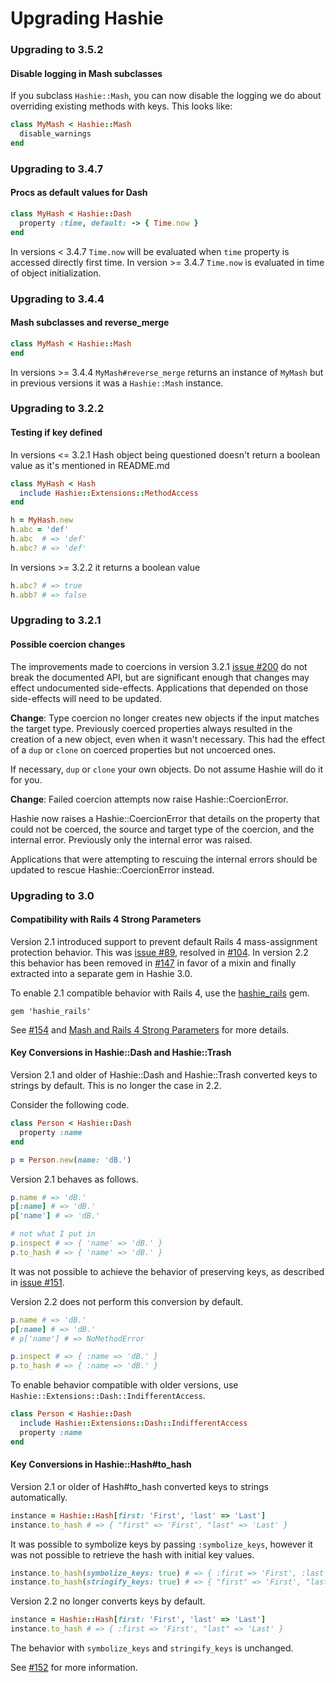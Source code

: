 Upgrading Hashie
================

### Upgrading to 3.5.2

#### Disable logging in Mash subclasses

If you subclass `Hashie::Mash`, you can now disable the logging we do about
overriding existing methods with keys. This looks like:

```ruby
class MyMash < Hashie::Mash
  disable_warnings
end
```

### Upgrading to 3.4.7

#### Procs as default values for Dash

```ruby
class MyHash < Hashie::Dash
  property :time, default: -> { Time.now }
end
```

In versions < 3.4.7 `Time.now` will be evaluated when `time` property is accessed directly first time.
In version >= 3.4.7 `Time.now` is evaluated in time of object initialization.
### Upgrading to 3.4.4

#### Mash subclasses and reverse_merge

```ruby
class MyMash < Hashie::Mash
end
```

In versions >= 3.4.4 `MyMash#reverse_merge` returns an instance of `MyMash` but in previous versions it was a `Hashie::Mash` instance.

### Upgrading to 3.2.2

#### Testing if key defined

In versions <= 3.2.1 Hash object being questioned doesn't return a boolean value as it's mentioned in README.md

```ruby
class MyHash < Hash
  include Hashie::Extensions::MethodAccess
end

h = MyHash.new
h.abc = 'def'
h.abc  # => 'def'
h.abc? # => 'def'
```

In versions >= 3.2.2 it returns a boolean value

```ruby
h.abc? # => true
h.abb? # => false
```

### Upgrading to 3.2.1

#### Possible coercion changes

The improvements made to coercions in version 3.2.1 [issue #200](https://github.com/intridea/hashie/pull/200) do not break the documented API, but are significant enough that changes may effect undocumented side-effects. Applications that depended on those side-effects will need to be updated.

**Change**: Type coercion no longer creates new objects if the input matches the target type. Previously coerced properties always resulted in the creation of a new object, even when it wasn't necessary. This had the effect of a `dup` or `clone` on coerced properties but not uncoerced ones.

If necessary, `dup` or `clone` your own objects. Do not assume Hashie will do it for you.

**Change**: Failed coercion attempts now raise Hashie::CoercionError.

Hashie now raises a Hashie::CoercionError that details on the property that could not be coerced, the source and target type of the coercion, and the internal error. Previously only the internal error was raised.

Applications that were attempting to rescuing the internal errors should be updated to rescue Hashie::CoercionError instead.

### Upgrading to 3.0

#### Compatibility with Rails 4 Strong Parameters

Version 2.1 introduced support to prevent default Rails 4 mass-assignment protection behavior. This was [issue #89](https://github.com/intridea/hashie/issues/89), resolved in [#104](https://github.com/intridea/hashie/pull/104). In version 2.2 this behavior has been removed in [#147](https://github.com/intridea/hashie/pull/147) in favor of a mixin and finally extracted into a separate gem in Hashie 3.0.

To enable 2.1 compatible behavior with Rails 4, use the [hashie_rails](http://rubygems.org/gems/hashie_rails) gem.

```
gem 'hashie_rails'
```

See [#154](https://github.com/intridea/hashie/pull/154) and [Mash and Rails 4 Strong Parameters](README.md#mash-and-rails-4-strong-parameters) for more details.

#### Key Conversions in Hashie::Dash and Hashie::Trash

Version 2.1 and older of Hashie::Dash and Hashie::Trash converted keys to strings by default. This is no longer the case in 2.2.

Consider the following code.

```ruby
class Person < Hashie::Dash
  property :name
end

p = Person.new(name: 'dB.')
```

Version 2.1 behaves as follows.

```ruby
p.name # => 'dB.'
p[:name] # => 'dB.'
p['name'] # => 'dB.'

# not what I put in
p.inspect # => { 'name' => 'dB.' }
p.to_hash # => { 'name' => 'dB.' }
```

It was not possible to achieve the behavior of preserving keys, as described in [issue #151](https://github.com/intridea/hashie/issues/151).

Version 2.2 does not perform this conversion by default.

```ruby
p.name # => 'dB.'
p[:name] # => 'dB.'
# p['name'] # => NoMethodError

p.inspect # => { :name => 'dB.' }
p.to_hash # => { :name => 'dB.' }
```

To enable behavior compatible with older versions, use `Hashie::Extensions::Dash::IndifferentAccess`.

```ruby
class Person < Hashie::Dash
  include Hashie::Extensions::Dash::IndifferentAccess
  property :name
end
```

#### Key Conversions in Hashie::Hash#to_hash

Version 2.1 or older of Hash#to_hash converted keys to strings automatically.

```ruby
instance = Hashie::Hash[first: 'First', 'last' => 'Last']
instance.to_hash # => { "first" => 'First', "last" => 'Last' }
```

It was possible to symbolize keys by passing `:symbolize_keys`, however it was not possible to retrieve the hash with initial key values.

```ruby
instance.to_hash(symbolize_keys: true) # => { :first => 'First', :last => 'Last' }
instance.to_hash(stringify_keys: true) # => { "first" => 'First', "last" => 'Last' }
```

Version 2.2 no longer converts keys by default.

```ruby
instance = Hashie::Hash[first: 'First', 'last' => 'Last']
instance.to_hash # => { :first => 'First', "last" => 'Last' }
```

The behavior with `symbolize_keys` and `stringify_keys` is unchanged.

See [#152](https://github.com/intridea/hashie/pull/152) for more information.


